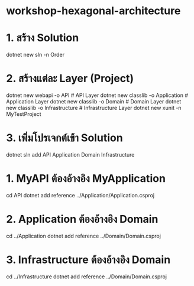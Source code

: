 # workshop-hexagonal-architecture

# 1. สร้าง Solution
dotnet new sln -n Order

# 2. สร้างแต่ละ Layer (Project)
dotnet new webapi -o API              # API Layer
dotnet new classlib -o Application     # Application Layer
dotnet new classlib -o Domain          # Domain Layer
dotnet new classlib -o Infrastructure  # Infrastructure Layer
dotnet new xunit -n MyTestProject

# 3. เพิ่มโปรเจกต์เข้า Solution
dotnet sln add API Application Domain Infrastructure

# 1. MyAPI ต้องอ้างอิง MyApplication
cd API
dotnet add reference ../Application/Application.csproj

# 2. Application ต้องอ้างอิง Domain
cd ../Application
dotnet add reference ../Domain/Domain.csproj

# 3. Infrastructure ต้องอ้างอิง Domain
cd ../Infrastructure
dotnet add reference ../Domain/Domain.csproj

